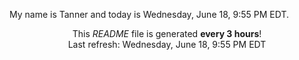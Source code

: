 My name is Tanner and today is Wednesday, June 18, 9:55 PM EDT.

<p align="center">This <i>README</i> file is generated <b>every 3 hours</b>!</br>Last refresh: Wednesday, June 18, 9:55 PM EDT<br /></p>
